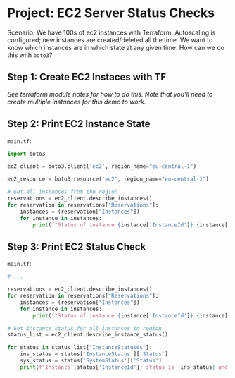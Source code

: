 # Project: EC2 Server Status Checks

Scenario: We have 100s of ec2 instances with Terraform. Autoscaling is
configured; new instances are created/deleted all the time. We want to know
which instances are in which state at any given time. How can we do this with
`boto3`?

## Step 1: Create EC2 Instaces with TF

_See terraform module notes for how to do this. Note that you'll need to create
multiple instances for this demo to work._

## Step 2: Print EC2 Instance State

`main.tf`:

```python
import boto3

ec2_client = boto3.client('ec2', region_name="eu-central-1")

ec2_resource = boto3.resource('ec2', region_name="eu-central-1")

# Get all instances from the region
reservations = ec2_client.describe_instances()
for reservation in reservations["Reservations"]:
    instances = (reservation["Instances"])
    for instance in instances:
        print(f"Status of instance {instance['InstanceId']} {instance['State']['Name']}")
```

## Step 3: Print EC2 Status Check

`main.tf`:

```python
# ...

reservations = ec2_client.describe_instances()
for reservation in reservations["Reservations"]:
    instances = (reservation["Instances"])
    for instance in instances:
        print(f"Status of instance {instance['InstanceId']} {instance['State']['Name']}")

# Get instance status for all instances in region
status_list = ec2_client.describe_instance_status()

for status in status_list["InstanceStatuses"]:
    ins_status = status['InstanceStatus']['Status']
    sys_status = status['SystemStatus']['Status']
    print(f"Instance {status['InstanceId']} status is {ins_status} and system status is {sys_status}")
```
